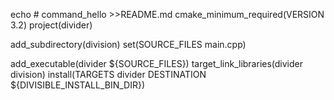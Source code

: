 echo # command_hello >>README.md
cmake_minimum_required(VERSION 3.2)
project(divider)

add_subdirectory(division)
set(SOURCE_FILES main.cpp)

add_executable(divider ${SOURCE_FILES})
target_link_libraries(divider division)
install(TARGETS divider DESTINATION ${DIVISIBLE_INSTALL_BIN_DIR})
